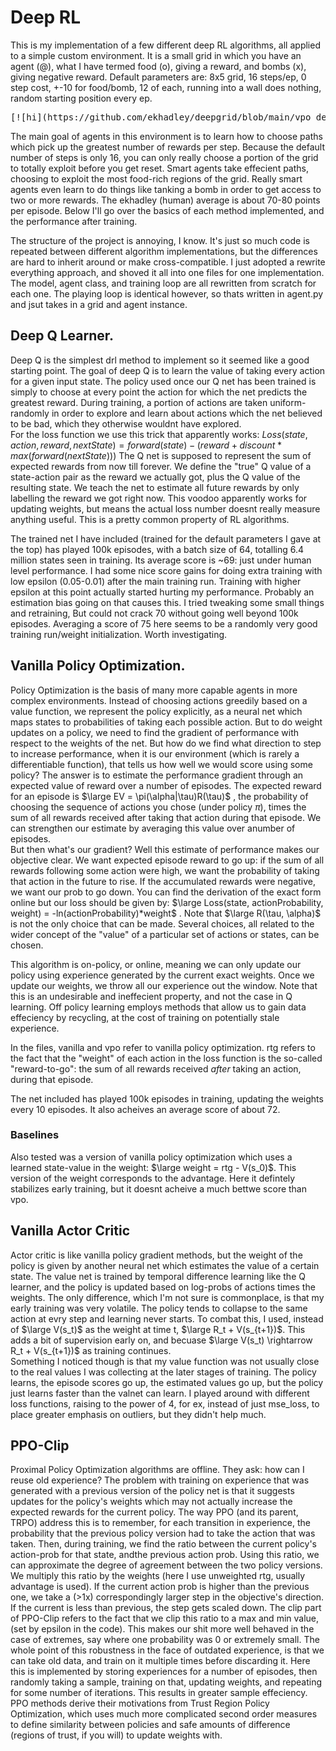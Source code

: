 # Deep RL
This is my implementation of a few different deep RL algorithms, all applied to a simple custom
environment. It is a small grid in which you have an agent (@), what I have termed food (o),
giving a reward, and bombs (x), giving negative reward. Default parameters are: 8x5 grid, 16
steps/ep, 0 step cost, +-10 for food/bomb, 12 of each, running into a wall does nothing, random
starting position every ep.
<pre>
[![hi](https://github.com/ekhadley/deepgrid/blob/main/vpo_demo.gif)](https://github.com/ekhadley/deepgrid/blob/main/vpo_demo.gif)
</pre>
The main goal of agents in this environment is to learn how to choose paths which pick up the greatest
number of rewards per step. Because the default number of steps is only 16, you can only really choose
a portion of the grid to totally exploit before you get reset. Smart agents take effecient paths, 
choosing to exploit the most food-rich regions of the grid. Really smart agents even learn to do things
like tanking a bomb in order to get access to two or more rewards. The ekhadley (human) average is about
70-80 points per episode. Below I'll go over the basics of each method implemented, and the performance
after training.

The structure of the project is annoying, I know. It's just so much code is repeated between different
algorithm implementations, but the differences are hard to inherit around or make cross-compatible. I
just adopted a rewrite everything approach, and shoved it all into one files for one implementation. The 
model, agent class, and training loop are all rewritten from scratch for each one. The playing loop
is identical however, so thats written in agent.py and jsut takes in a grid and agent instance.

## Deep Q Learner.
Deep Q is the simplest drl method to implement so it seemed like a good starting point. The goal of deep
Q is to learn the value of taking every action for a given input state. The policy used once our Q net has
been trained is simply to choose at every point the action for which the net predicts the greatest reward.
During training, a portion of actions are taken uniform-randomly in order to  explore and learn about
actions which the net believed to be bad, which they otherwise wouldnt have explored.  
For the loss function we use this trick that apparently works:
$Loss(state, action, reward, nextState) = forward(state) - (reward + discount*max(forward(nextState)))$
The Q net is supposed to represent the sum of expected rewards from now till forever. We define the "true"
Q value of a state-action pair as the reward we actually got, plus the Q value of the resulting state. We
teach the net to estimate all future rewards by only labelling the reward we got right now. This voodoo
apparently works for updating weights, but means the actual loss number doesnt really measure anything
useful. This is a pretty common property of RL algorithms.  

The trained net I have included (trained for the default parameters I gave at the top) has played 100k
episodes, with a batch size of 64, totalling 6.4 million states seen in training. Its average score is
~69: just under human level performance. I had some nice score gains for doing extra training with low
epsilon (0.05-0.01) after the main training run. Training with higher epsilon at this point actually
started hurting my performance. Probably an estimation bias going on that causes this. I tried tweaking
some small things and retraining, But could not crack 70 without going well beyond 100k episodes. Averaging
a score of 75 here seems to be a randomly very good training run/weight initialization. Worth investigating.

## Vanilla Policy Optimization.
Policy Optimization is the basis of many more capable agents in more complex environments. Instead of
choosing actions greedily based on a value function, we represent the policy explicitly, as a neural net
which maps states to probabilities of taking each possible action. But to do weight updates on a policy,
we need to find the gradient of performance with respect to the weights of the net. But how do we find
what direction to step to increase performance, when it is our environment (which is rarely a differentiable
function), that tells us how well we would score using some policy? The answer is to estimate the performance
gradient through an expected value of reward over a number of episodes. The expected reward for an episode is 
$\large EV = \pi(\alpha|\tau)R(\tau)$
, the probability of choosing the sequence of actions you chose (under policy $\pi$), times the sum of all
rewards received after taking that action during that episode. We can strengthen our estimate by averaging
this value over anumber of episodes.  
But then what's our gradient? Well this estimate of performance makes our objective clear. We want expected
episode reward to go up: if the sum of all rewards following some action were high, we want the probability
of taking that action in the future to rise. If the accumulated rewards were negative, we want our prob
to go down. You can find the derivation of the exact form online but our loss should be given by:
$\large Loss(state, actionProbability, weight) = -ln(actionProbability)*weight$
. Note that $\large R(\tau, \alpha)$ is not the only choice that can be made. Several choices, all related to
the wider concept of the "value" of a particular  set of actions or states, can be chosen. 

This algorithm is on-policy, or online, meaning we can only update our policy using experience generated
by the current exact weights. Once we update our weights, we throw all our experience out the window. Note
that this is an undesirable and ineffecient property, and not the case in Q learning. Off policy learning
employs methods that allow us to gain data effeciency by recycling, at the cost of training on potentially
stale experience.

In the files, vanilla and vpo refer to vanilla policy optimization. rtg refers to the fact that the
"weight" of each action in the loss function is the so-called "reward-to-go": the sum of all rewards
received *after* taking an action, during that episode.

The net included has played 100k episodes in training, updating the weights every 10 episodes. It also
acheives an average score of about 72.

### Baselines
Also tested was a version of vanilla policy optimization which uses a learned state-value in the
weight: $\large weight = rtg - V(s_0)$. This version of the weight corresponds to the advantage.
Here it defintely stabilizes early training, but it doesnt acheive a much bettwe score than vpo.

## Vanilla Actor Critic
Actor critic is like vanilla policy gradient methods, but the weight of the policy is given by
another neural net which estimates the value of a certain state. The value net is trained by temporal
difference learning like the Q learner, and the policy is updated based on log-probs of actions times
the weights. The only difference, which I'm not sure is commonplace, is that my early training was 
very volatile. The policy tends to collapse to the same action at evry step and learning never starts.
To combat this, I used, instead of $\large V(s_t)$ as the weight at time t, $\large R_t + V(s_{t+1})$.
This adds a bit of supervision early on, and becuase $\large V(s_t) \rightarrow R_t + V(s_{t+1})$ as training
continues.  
Something I noticed though is that my value function was not usually close to the real values I was
collecting at the later stages of training. The policy learns, the episode scores go up, the estimated
values go up, but the policy just learns faster than the valnet can learn. I played around with different
loss functions, raising to the power of 4, for ex, instead of just mse_loss, to place greater emphasis
on outliers, but they didn't help much.

## PPO-Clip
Proximal Policy Optimization algorithms are offline. They ask: how can I reuse old experience?
The problem with training on experience that was generated with a previous version of the policy net
is that it suggests updates for the policy's weights which may not actually increase the expected rewards
for the current policy. The way PPO (and its parent, TRPO) address this is to remember, for each transition
in experience, the probability that the previous policy version had to take the action that was taken. Then,
during training, we find the ratio between the current policy's action-prob for that state, andthe previous
action prob. Using this ratio, we can approximate the degree of agreement between the two policy versions.
We multiply this ratio by the weights (here I use unweighted rtg, usually advantage is used). If the current
action prob is higher than the previous one, we take a (>1x) correspondingly larger step in the objective's
direction. If the current is less than previous, the step gets scaled down. The clip part of PPO-Clip
refers to the fact that we clip this ratio to a max and min value, (set by epsilon in the code). This
makes our shit more well behaved in the case of extremes, say where one probability was 0 or extremely
small. The whole point of this robustness in the face of outdated experience, is that we can take old
data, and train on it multiple times before discarding it. Here this is implemented by storing experiences
for a number of episodes, then randomly taking a sample, training on that, updating weights, and repeating
for some number of iterations. This results in greater sample effeciency. PPO methods  derive their
motivations from Trust Region Policy Optimization, which uses much more complicated second order measures
to define similarity between policies and safe amounts of difference (regions of trust, if you will) to
update weights with.